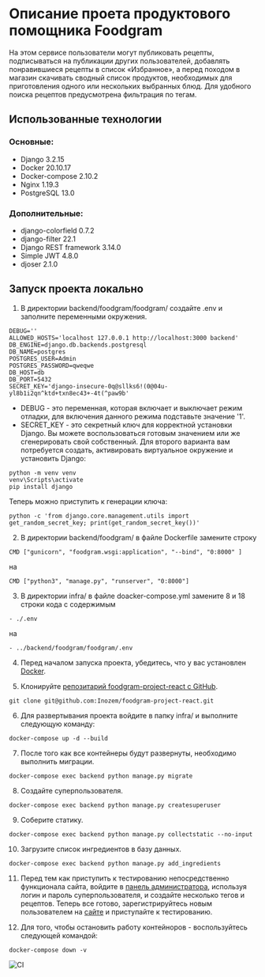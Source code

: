 # Описание проета продуктового помощника Foodgram
На этом сервисе пользователи могут публиковать рецепты, подписываться на публикации других пользователей, добавлять понравившиеся рецепты в список «Избранное», а перед походом в магазин скачивать сводный список продуктов, необходимых для приготовления одного или нескольких выбранных блюд. Для удобного поиска рецептов предусмотрена фильтрация по тегам.

## Использованные технологии
### Основные:
- Django 3.2.15
- Docker 20.10.17
- Docker-compose 2.10.2
- Nginx 1.19.3
- PostgreSQL 13.0

### Дополнительные:
- django-colorfield 0.7.2
- django-filter 22.1
- Django REST framework 3.14.0
- Simple JWT 4.8.0
- djoser 2.1.0

## Запуск проекта локально
1. В директории backend/foodgram/foodgram/ создайте .env и заполните переменными окружения.
```
DEBUG=''
ALLOWED_HOSTS='localhost 127.0.0.1 http://localhost:3000 backend'
DB_ENGINE=django.db.backends.postgresql
DB_NAME=postgres
POSTGRES_USER=Admin
POSTGRES_PASSWORD=qweqwe
DB_HOST=db
DB_PORT=5432
SECRET_KEY='django-insecure-0q@sllks6!(0@04u-yl8b1i2qn^ktd+txn8ec43+-4t(^paw9b'
```

* DEBUG - это переменная, которая включает и выключает режим отладки, для включения данного режима подставьте значение '1'.
* SECRET_KEY - это секретный ключ для корректной установки Django. Вы можете воспользоваться готовым значением или же сгенерировать свой собственный.
Для второго варианта вам потребуется создать, активировать виртуальное окружение и установить Django:
```
python -m venv venv
venv\Scripts\activate
pip install django
```

Теперь можно приступить к генерации ключа:
```
python -c 'from django.core.management.utils import get_random_secret_key; print(get_random_secret_key())'
```

2. В директории backend/foodgram/ в файле Dockerfile замените строку
```
CMD ["gunicorn", "foodgram.wsgi:application", "--bind", "0:8000" ]
```
на 
```
CMD ["python3", "manage.py", "runserver", "0:8000"]
```

3. В директории infra/ в файле doacker-compose.yml замените 8 и 18 строки кода с содержимым
```
- ./.env
```
на 
```
- ../backend/foodgram/foodgram/.env
```

4. Перед началом запуска проекта, убедитесь, что у вас установлен [Docker](https://docs.docker.com/engine/install/).

5. Клонируйте [репозитарий foodgram-project-react с GitHub](https://hub.docker.com/).
```
git clone git@github.com:Inozem/foodgram-project-react.git
```

6. Для развертывания проекта войдите в папку infra/ и выполните следующую команду:
```
docker-compose up -d --build
```

7. После того как все контейнеры будут развернуты, необходимо выполнить миграции.
```
docker-compose exec backend python manage.py migrate
```

8. Создайте суперпользователя.
```
docker-compose exec backend python manage.py createsuperuser
```

9. Соберите статику.
```
docker-compose exec backend python manage.py collectstatic --no-input
```

10. Загрузите список ингредиентов в базу данных.
```
docker-compose exec backend python manage.py add_ingredients
```

11. Перед тем как приступить к тестированию непосредственно функционала сайта, войдите в [панель администратора](http://localhost/admin/), используя логин и пароль суперпользователя, и создайте несколько тегов и рецептов. Теперь все готово, зарегистрируйтесь новым пользователем на [сайте](http://localhost/) и приступайте к тестированию.

12. Для того, чтобы остановить работу контейноров - воспользуйтесь следующей командой:
```
docker-compose down -v 
```

![CI](https://github.com/Inozem/foodgram-project-react/actions/workflows/main.yml/badge.svg?branch=master)
